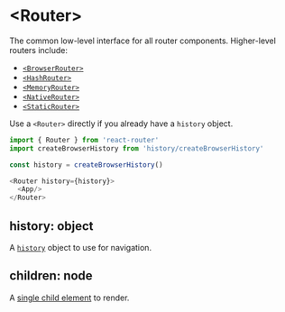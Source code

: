 # &lt;Router>

The common low-level interface for all router components. Higher-level routers include:

- [`<BrowserRouter>`](BrowserRouter.md)
- [`<HashRouter>`](HashRouter.md)
- [`<MemoryRouter>`](MemoryRouter.md)
- [`<NativeRouter>`](NativeRouter.md)
- [`<StaticRouter>`](StaticRouter.md)

Use a `<Router>` directly if you already have a `history` object.

```js
import { Router } from 'react-router'
import createBrowserHistory from 'history/createBrowserHistory'

const history = createBrowserHistory()

<Router history={history}>
  <App/>
</Router>
```

## history: object

A [`history`](https://github.com/ReactTraining/history) object to use for navigation.

## children: node

A [single child element](https://facebook.github.io/react/docs/react-api.html#react.children.only) to render.
